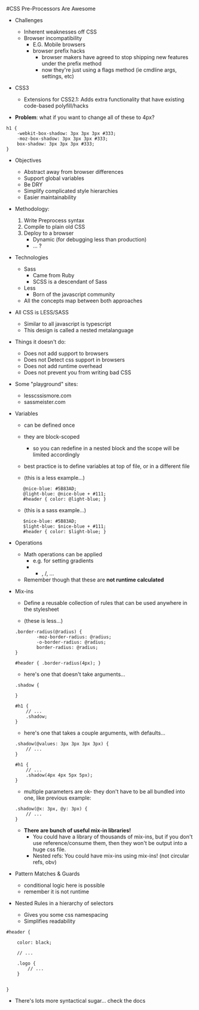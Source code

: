 #CSS Pre-Processors Are Awesome

- Challenges
    - Inherent weaknesses off CSS
    - Browser incompatibility
        - E.G. Mobile browsers
        - browser prefix hacks
            - browser makers have agreed to stop shipping new features under the prefix method
            - now they're just using a flags method (ie cmdline args, settings, etc)
            
- CSS3
    - Extensions for CSS2.1: Adds extra functionality that have existing code-based polyfill/hacks

- **Problem**: what if you want to change all of these to 4px?
```(css)
h1 {
    -webkit-box-shadow: 3px 3px 3px #333;
    -moz-box-shadow: 3px 3px 3px #333;
    box-shadow: 3px 3px 3px #333;    
}
```

- Objectives
    - Abstract away from browser differences
    - Support global variables
    - Be DRY
    - Simplify complicated style hierarchies
    - Easier maintainability
    
- Methodology:
    1. Write Preprocess syntax
    2. Compile to plain old CSS
    3. Deploy to a browser
        - Dynamic (for debugging less than production)
        - ... ?
        
- Technologies
    - Sass
        - Came from Ruby
        - SCSS is a descendant of Sass
    - Less
        - Born of the javascript community
    - All the concepts map between both approaches
    
- All CSS is LESS/SASS
    - Similar to all javascript is typescript
    - This design is called a nested metalanguage

- Things it doesn't do:
    - Does not add support to browsers
    - Does not Detect css support in browsers
    - Does not add runtime overhead
    - Does not prevent you from writing bad CSS

- Some "playground" sites:
    - lesscssismore.com
    - sassmeister.com

- Variables
    - can be defined once
    - they are block-scoped
        - so you can redefine in a nested block and the scope will be limited accordingly
    - best practice is to define variables at top of file, or in a different file    

    - (this is a less example...)
     ```(less)
        @nice-blue: #5B83AD;
        @light-blue: @nice-blue + #111;
        #header { color: @light-blue; }
     ```

    - (this is a sass example...)
     
     ```(sass)
        $nice-blue: #5B83AD;
        $light-blue: $nice-blue + #111;
        #header { color: $light-blue; }
     ```

- Operations
    - Math operations can be applied
        - e.g. for setting gradients
        - + , /, ...
    - Remember though that these are **not runtime calculated**

- Mix-ins
    - Define a reusable collection of rules that can be used anywhere in the stylesheet
    
    - (these is less...)
    
    ```(less)
    .border-radius(@radius) {
            -moz-border-radius: @radius;
            -o-border-radius: @radius;
            border-radius: @radius;            
    }
    
    #header { .border-radius(4px); }
    ```
    
    - here's one that doesn't take arguments...
    
    ```(less)
    .shadow {
        
    }
    
    #h1 {
        // ... 
        .shadow; 
    }
    ```
    
    - here's one that takes a couple arguments, with defaults...
    
    ```(less)
    .shadow(@values: 3px 3px 3px 3px) {
        // ...
    }
    
    #h1 {
        // ... 
        .shadow(4px 4px 5px 5px); 
    }
    ```

    - multiple parameters are ok- they don't have to be all bundled into one, like previous example:
    
    ```(less)
    .shadow(@x: 3px, @y: 3px) {
        // ...
    }
    
    ```    
    
    - **There are bunch of useful mix-in libraries!**
        - You could have a library of thousands of mix-ins, but if you don't use reference/consume them, then they won't be output into a huge css file.
        - Nested refs: You could have mix-ins using mix-ins!   (not circular refs, obv)

- Pattern Matches & Guards
    - conditional logic here is possible
    - remember it is not runtime
    
- Nested Rules in a hierarchy of selectors
    - Gives you some css namespacing
    - Simplifies readability
    
```(less)
#header {

    color: black;
    
    // ...
    
    .logo {
        // ...       
    }

    
}
``` 
    
- There's lots more syntactical sugar... check the docs


    
    

    